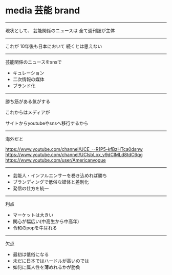 # media 芸能 brand

---

現状として、
芸能関係のニュースは
全て週刊誌が主体

---

これが
10年後も日本において
続くとは思えない

---

芸能関係のニュースをsnsで

- キュレーション
- 二次情報の媒体
- ブランド化

---

勝ち筋がある気がする

これからはメディアが

サイトからyoutubeやsnsへ移行するから

---

海外だと

https://www.youtube.com/channel/UCE_--R1P5-kfBzHTca0dsnw
https://www.youtube.com/channel/UCIsbLox_y9dCIMLd8tdC6qg
https://www.youtube.com/user/Americanvogue

---

- 芸能人・インフルエンサーを巻き込めれば勝ち
- ブランディングで低俗な媒体と差別化
- 発信の仕方を統一

---

利点

- マーケットは大きい
- 関心が幅広い(中高生から中高年)
- 令和のpopを牛耳れる

---

欠点

- 最初は低俗になる
- 未だに日本ではハードルが高いのでは
- 如何に属人性を薄めれるかが勝負
